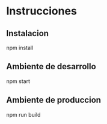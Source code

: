 # Instrucciones

## Instalacion

npm install

## Ambiente de desarrollo

npm start

## Ambiente de produccion

npm run build